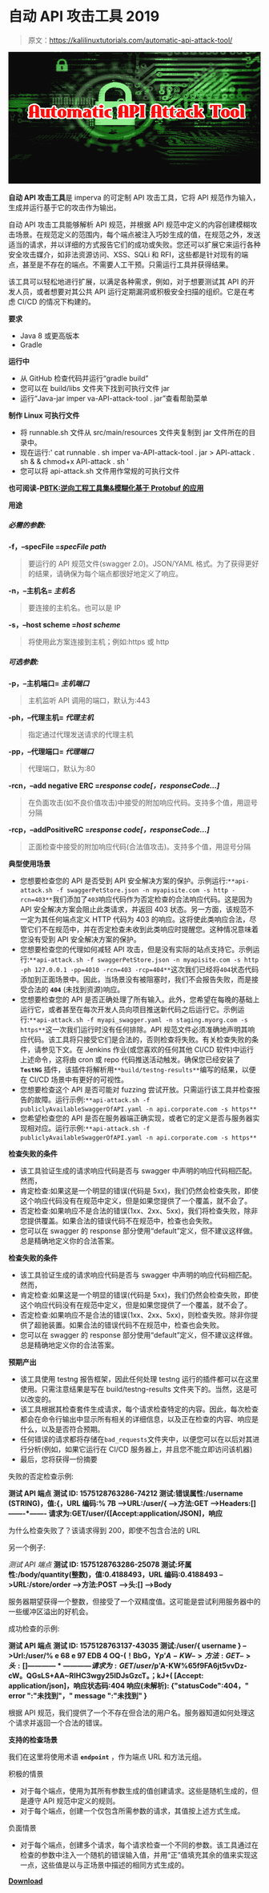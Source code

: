 # 自动 API 攻击工具 2019

> 原文：<https://kalilinuxtutorials.com/automatic-api-attack-tool/>

[![Automatic API Attack Tool 2019](img/7490cd4fb7036d5a1e6a6db255f5afb1.png "Automatic API Attack Tool 2019")](https://1.bp.blogspot.com/-X7_A_eaLqbo/Xf_gilAYohI/AAAAAAAAEFg/EOZW5Y0BnecJ-Scmj2MSMuR75TtUUxpXgCLcBGAsYHQ/s1600/Automatic%2BAPI%2BAttack%2BTool%25281%2529.png)

**自动 API 攻击工具**是 imperva 的可定制 API 攻击工具，它将 API 规范作为输入，生成并运行基于它的攻击作为输出。

自动 API 攻击工具能够解析 API 规范，并根据 API 规范中定义的内容创建模糊攻击场景。在规范定义的范围内，每个端点被注入巧妙生成的值，在规范之外，发送适当的请求，并以详细的方式报告它们的成功或失败。您还可以扩展它来运行各种安全攻击媒介，如非法资源访问、XSS、SQLi 和 RFI，这些都是针对现有的端点，甚至是不存在的端点。不需要人工干预。只需运行工具并获得结果。

该工具可以轻松地进行扩展，以满足各种需求，例如，对于想要测试其 API 的开发人员，或者想要对其公共 API 运行定期漏洞或积极安全扫描的组织。它是在考虑 CI/CD 的情况下构建的。

**要求**

*   Java 8 或更高版本
*   Gradle

**运行中**

*   从 GitHub 检查代码并运行“gradle build”
*   您可以在 build/libs 文件夹下找到可执行文件 jar
*   运行“Java-jar imper va-API-attack-tool . jar”查看帮助菜单

**制作 Linux 可执行文件**

*   将 runnable.sh 文件从 src/main/resources 文件夹复制到 jar 文件所在的目录中。
*   现在运行:' cat runnable . sh imper va-API-attack-tool . jar > API-attack . sh & & chmod+x API-attack . sh '
*   您可以将 api-attack.sh 文件用作常规的可执行文件

**也可阅读-[PBTK:逆向工程工具集&模糊化基于 Protobuf 的应用](https://kalilinuxtutorials.com/pbtk-toolset-reverse-engineering-fuzzing-protobuf-based/)**

**用途**

##### 必需的参数:

**-f，–specFile =*specFile path***

> 要运行的 API 规范文件(swagger 2.0)。JSON/YAML 格式。为了获得更好的结果，请确保为每个端点都很好地定义了响应。

**-n，–主机名= *主机名***

> 要连接的主机名。也可以是 IP

**-s，–host scheme =*host scheme***

> 将使用此方案连接到主机；例如:https 或 http

##### 可选参数:

**-p，–主机端口= *主机端口***

> 主机监听 API 调用的端口，默认为:443

**-ph，–代理主机= *代理主机***

> 指定通过代理发送请求的代理主机

**-pp，–代理端口= *代理端口***

> 代理端口，默认为:80

**-rcn，–add negative ERC =*response code[，responseCode…]***

> 在负面攻击(如不良价值攻击)中接受的附加响应代码。支持多个值，用逗号分隔

**-rcp，–addPositiveRC =*response code[，responseCode…]***

> 正面检查中接受的附加响应代码(合法值攻击)。支持多个值，用逗号分隔

**典型使用场景**

*   您想要检查您的 API 是否受到 API 安全解决方案的保护。示例运行:`**api-attack.sh -f swaggerPetStore.json -n myapisite.com -s http -rcn=403**`我们添加了`403`响应代码作为否定检查的合法响应代码。这是因为 API 安全解决方案会阻止此类请求，并返回 403 状态。另一方面，该规范不一定为其任何端点定义 HTTP 代码为 403 的响应。这将使此类响应合法，尽管它们不在规范中，并在否定检查未收到此类响应时提醒您。这种情况意味着您没有受到 API 安全解决方案的保护。
*   您想要检查您的代理如何减轻 API 攻击，但是没有实际的站点支持它。示例运行:`**api-attack.sh -f swaggerPetStore.json -n myapisite.com -s http -ph 127.0.0.1 -pp=4010 -rcn=403 -rcp=404**`这次我们已经将`404`状态代码添加到正面场景中。因此，当场景没有被阻塞时，我们不会报告失败，而是接受合法的 **`404`** (未找到资源)响应。
*   您想要检查您的 API 是否正确处理了所有输入。此外，您希望在每晚的基础上运行它，或者甚至在每次开发人员向项目推送新代码之后运行它。示例运行:`**api-attack.sh -f myapi_swagger.yaml -n staging.myorg.com -s https**`这一次我们运行时没有任何排除。API 规范文件必须准确地声明其响应代码。该工具将只接受它们是合法的，否则检查将失败。有关检查失败的条件，请参见下文。在 Jenkins 作业(或您喜欢的任何其他 CI/CD 软件)中运行上述命令，这将由 cron 或 repo 代码推送活动触发。确保您已经安装了 **`TestNG`** 插件，该插件将解析用`**build/testng-results**`编写的结果，以便在 CI/CD 场景中有更好的可视性。
*   您想要检查这个 API 是否可能对 fuzzing 尝试开放。只需运行该工具并检查报告的故障。运行示例:`**api-attack.sh -f publiclyAvailableSwaggerOfAPI.yaml -n api.corporate.com -s https**`
*   您希望检查您的 API 是否在服务器端正确实现，或者它的定义是否与服务器实现相对应。运行示例:`**api-attack.sh -f publiclyAvailableSwaggerOfAPI.yaml -n api.corporate.com -s https**`

**检查失败的条件**

*   该工具验证生成的请求响应代码是否与 swagger 中声明的响应代码相匹配。然而，
*   肯定检查:如果这是一个明显的错误(代码是 5xx)，我们仍然会检查失败，即使这个响应代码没有在规范中定义，但是如果您提供了一个覆盖，就不会了。
*   否定检查:如果响应不是合法的错误(1xx、2xx、5xx)，我们将检查失败，除非您提供覆盖。如果合法的错误代码不在规范中，检查也会失败。
*   您可以在 swagger 的 response 部分使用“default”定义，但不建议这样做。总是精确地定义你的合法答案。

**检查失败的条件**

*   该工具验证生成的请求响应代码是否与 swagger 中声明的响应代码相匹配。然而，
*   肯定检查:如果这是一个明显的错误(代码是 5xx)，我们仍然会检查失败，即使这个响应代码没有在规范中定义，但是如果您提供了一个覆盖，就不会了。
*   否定检查:如果响应不是合法的错误(1xx、2xx、5xx)，则检查失败。除非你提供了超驰装置。如果合法的错误代码不在规范中，检查也会失败。
*   您可以在 swagger 的 response 部分使用“default”定义，但不建议这样做。总是精确地定义你的合法答案。

**预期产出**

*   该工具使用 testng 报告框架，因此任何处理 testng 运行的插件都可以在这里使用。只需注意结果是写在 build/testng-results 文件夹下的。当然，这是可以改变的。
*   该工具根据其检查套件生成请求，每个请求检查特定的内容。因此，每次检查都会在命令行输出中显示所有相关的详细信息，以及正在检查的内容、响应是什么，以及是否符合预期。
*   任何错误的请求都将存储在`bad_requests`文件夹中，以便您可以在以后对其进行分析(例如，如果它运行在 CI/CD 服务器上，并且您不能立即访问该机器)
*   最后，您将获得一份摘要

失败的否定检查示例:

**测试 API 端点
测试 ID: 1575128763286-74212
测试:错误属性:/username (STRING)，值:{，URL 编码:% 7B
–>URL:/user/{
–>方法:GET
–>Headers:[]
——-*——-
请求为:GET/user/{[Accept:application/JSON]，响应**

为什么检查失败了？该请求得到 200，即使不包含合法的 URL

另一个例子:

*测试 API 端点*
**测试 ID: 1575128763286-25078
测试:坏属性:/body/quantity(整数)，值:0.4188493，URL 编码:0.4188493
–>URL:/store/order
–>方法:POST
–>头:[]
–>Body**

服务器期望获得一个整数，但接受了一个双精度值。这可能是尝试利用服务器中的一些缓冲区溢出的好机会。

成功检查的示例:

**测试 API 端点
测试 ID: 1575128763137-43035
测试:/user/{ username }
–>Url:/user/% e 68 e 97 EDB 4 OQ-(！BbG，Y$p'A-KW%65f9FA6jt5vvDz-cW。QGsLS+AA~RIHC3wgy25lDJsGzcT。；kJ+(
–>方法:GET
–>头:[]
————*————
请求为:GET /user/%E68E97EDB4Oq-(！BbG，Y$p'A-KW%65f9FA6jt5vvDz-cW。QGsLS+AA~RIHC3wgy25lDJsGzcT。；kJ+( [Accept: application/json]，响应状态码:404
响应(未解析):
{"statusCode":404，" error ":"未找到"，" message ":"未找到" }**

根据 API 规范，我们提供了一个不存在但合法的用户名。服务器知道如何处理这个请求并返回一个合法的错误。

**支持的检查场景**

我们在这里将使用术语 **`endpoint`** ，作为端点 URL 和方法元组。

积极的情景

*   对于每个端点，使用为其所有参数生成的值创建请求。这些是随机生成的，但是遵守 API 规范中定义的规则。
*   对于每个端点，创建一个仅包含所需参数的请求，其值按上述方式生成。

负面情景

*   对于每个端点，创建多个请求，每个请求检查一个不同的参数。该工具通过在检查的参数中注入一个随机的错误输入值，并用“正”值填充其余的值来实现这一点，这些值是以与正场景中描述的相同方式生成的。

[**Download**](https://github.com/imperva/automatic-api-attack-tool)